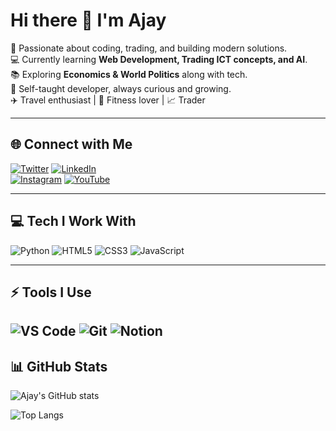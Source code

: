 # Hi there 👋 I'm Ajay  

🚀 Passionate about coding, trading, and building modern solutions.  
💻 Currently learning **Web Development, Trading ICT concepts, and AI**.  
📚 Exploring **Economics & World Politics** along with tech.  
🌱 Self-taught developer, always curious and growing.  
✈️ Travel enthusiast | 💪 Fitness lover | 📈 Trader  

---

## 🌐 Connect with Me  
[![Twitter](https://img.shields.io/badge/Twitter-1DA1F2?style=for-the-badge&logo=twitter&logoColor=white)](https://x.com/ShadowC54153?t=cj7aIGhQDbNcZGyw904l8g&s=09) 
[![LinkedIn](https://img.shields.io/badge/LinkedIn-0077B5?style=for-the-badge&logo=linkedin&logoColor=white)](https://www.linkedin.com/in/ajay-v-226768376?utm_source=share&utm_campaign=share_via&utm_content=profile&utm_medium=android_app)  
[![Instagram](https://img.shields.io/badge/Instagram-E4405F?style=for-the-badge&logo=instagram&logoColor=white)](https://www.instagram.com/shadow_crush.369?igsh=MTNhaXlseHI0ZDZqdQ==)
[![YouTube](https://img.shields.io/badge/YouTube-FF0000?style=for-the-badge&logo=youtube&logoColor=white)](https://youtube.com/@shadow_crushyt?si=56B48OheeJno3Z66)  

---

## 💻 Tech I Work With
![Python](https://img.icons8.com/color/48/python--v1.png)
![HTML5](https://img.icons8.com/color/48/html-5--v1.png)
![CSS3](https://img.icons8.com/color/48/css3.png)
![JavaScript](https://img.icons8.com/color/48/javascript--v1.png)

---

## ⚡ Tools I Use  
![VS Code](https://img.shields.io/badge/VS%20Code-007ACC?style=for-the-badge&logo=visual-studio-code&logoColor=white)
![Git](https://img.shields.io/badge/Git-F05032?style=for-the-badge&logo=git&logoColor=white)
![Notion](https://img.shields.io/badge/Notion-000000?style=for-the-badge&logo=notion&logoColor=white)
---

## 📊 GitHub Stats  
![Ajay's GitHub stats](https://github-readme-stats.vercel.app/api?username=YourGitHubUsername&show_icons=true&theme=radical)  

![Top Langs](https://github-readme-stats.vercel.app/api/top-langs/?username=YourGitHubUsername&layout=compact&theme=radical)  
